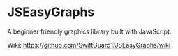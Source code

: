 # JSEasyGraphs
 A beginner friendly graphics library built with JavaScript.

Wiki: https://github.com/SwiftGuard1/JSEasyGraphs/wiki
